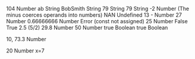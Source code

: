104 Number
ab String
BobSmith String
79 String
79 String
-2 Number (The minus coerces operands into numbers)
NAN Undefined
13 - Number
27 Number
0.66666666 Number
Error (const not assigned)
25 Number
False
True
2.5 (5/2)
29.8 Number
50 Number
true Boolean
true Boolean

10, 73.3 Number

20 Number
x=7
